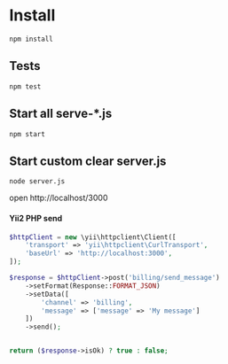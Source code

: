 # Install
``npm install``


## Tests
``npm test``

## Start all serve-*.js
``npm start``


## Start custom clear server.js
``node server.js``

open http://localhost/3000





#### Yii2 PHP send
```php
$httpClient = new \yii\httpclient\Client([
    'transport' => 'yii\httpclient\CurlTransport',
    'baseUrl' => 'http://localhost:3000',
]);

$response = $httpClient->post('billing/send_message')
    ->setFormat(Response::FORMAT_JSON)
    ->setData([
        'channel' => 'billing',
        'message' => ['message' => 'My message']
    ])
    ->send();


return ($response->isOk) ? true : false;

```